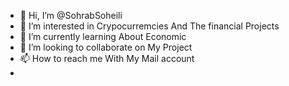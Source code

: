 - 👋 Hi, I’m @SohrabSoheili
- 👀 I’m interested in Crypocurremcies And The financial Projects
- 🌱 I’m currently learning About Economic 
- 💞️ I’m looking to collaborate on My Project
- 📫 How to reach me With My Mail account
- 
<!---
SohrabSoheili/SohrabSoheili is a ✨ special ✨ repository because its `README.md` (this file) appears on your GitHub profile.
You can click the Preview link to take a look at your changes.
--->
